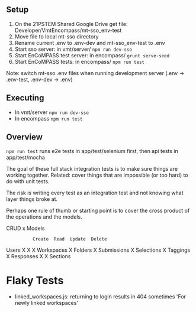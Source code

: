 ## Setup

1. On the 21PSTEM Shared Google Drive get file: Developer/VmtEncompass/mt-sso_env-test
2. Move file to local mt-sso directory
3. Rename current .env to .env-dev and mt-sso_env-test to .env
4. Start sso server: in vmt/server/ `npm run dev-sso` 
5. Start EnCoMPASS test server: in encompass/ `grunt serve-seed`
5. Start EnCoMPASS tests: in encompass/ `npm run test`

Note: switch mt-sso .env files when running development server (.env -> .env-test, .env-dev -> .env)

## Executing

- In vmt/server `npm run dev-sso`
- In encompass `npm run test`

## Overview

`npm run test` runs e2e tests in app/test/selenium first, then api tests in app/test/mocha

The goal of these full stack integration tests is to make sure things are working together.  Related: cover things that are impossible (or too hard) to do with unit tests.

The risk is writing every test as an integration test and not knowing what layer things broke at.

Perhaps one rule of thumb or starting point is to cover the cross product of the operations and the models.

CRUD x Models

              Create  Read  Update  Delete
Users            X    X       X
Workspaces            X
Folders               X
Submissions           X
Selections            X
Taggings              X
Responses        X    X
Sections


# Flaky Tests
- linked_workspaces.js: returning to login results in 404 sometimes 'For newly linked workspaces'
